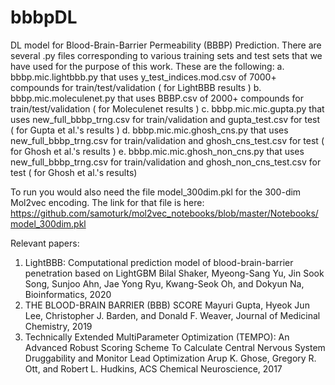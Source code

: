 # bbbpDL
DL model for Blood-Brain-Barrier Permeability (BBBP) Prediction.
There are several .py files corresponding to various training sets and test sets that we have used for the purpose of this work. These are the following: 
  a. bbbp.mic.lightbbb.py that uses y_test_indices.mod.csv of 7000+ compounds for train/test/validation ( for LightBBB results )
  b. bbbp.mic.moleculenet.py that uses BBBP.csv of 2000+ compounds for train/test/validation ( for Moleculenet results )
  c. bbbp.mic.mic.gupta.py that uses new_full_bbbp_trng.csv for train/validation and gupta_test.csv for test ( for Gupta et al.'s results )
  d. bbbp.mic.mic.ghosh_cns.py that uses new_full_bbbp_trng.csv for train/validation and ghosh_cns_test.csv for test ( for Ghosh et al.'s results )
  e. bbbp.mic.mic.ghosh_non_cns.py that uses new_full_bbbp_trng.csv for train/validation and ghosh_non_cns_test.csv for test ( for Ghosh et al.'s results)
  

To run you would also need the file model_300dim.pkl for the 300-dim Mol2vec encoding. The link for that file is here: https://github.com/samoturk/mol2vec_notebooks/blob/master/Notebooks/model_300dim.pkl

Relevant papers:
  1. LightBBB: Computational prediction model of blood-brain-barrier penetration based on LightGBM
     Bilal Shaker, Myeong-Sang Yu, Jin Sook Song, Sunjoo Ahn, Jae Yong Ryu, Kwang-Seok Oh, and Dokyun Na, Bioinformatics, 2020
  2. THE BLOOD-BRAIN BARRIER (BBB) SCORE
     Mayuri Gupta, Hyeok Jun Lee, Christopher J. Barden, and Donald F. Weaver, Journal of Medicinal Chemistry, 2019
  3. Technically Extended MultiParameter Optimization (TEMPO): An Advanced Robust Scoring Scheme To Calculate Central Nervous System Druggability and Monitor Lead Optimization
     Arup K. Ghose, Gregory R. Ott, and Robert L. Hudkins, ACS Chemical Neuroscience, 2017
